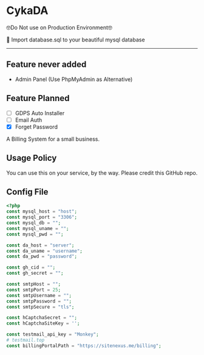 
# CykaDA
🤓Do Not use on Production Environment🤓

🥰 Import database.sql to your beautiful mysql database
<hr>

## Feature never added

- Admin Panel (Use PhpMyAdmin as Alternative)

## Feature Planned

- [ ] GDPS Auto Installer
- [ ] Email Auth
- [x] Forget Password

A Billing System for a small business.
## Usage Policy
You can use this on your service, by the way. Please credit this GitHub repo.
## Config File
```php
<?php
const mysql_host = "host";
const mysql_port = "3306";
const mysql_db = "";
const mysql_uname = "";
const mysql_pwd = "";

const da_host = "server";
const da_uname = "username";
const da_pwd = "password";

const gh_cid = "";
const gh_secret = "";

const smtpHost = "";
const smtpPort = 25;
const smtpUsername = "";
const smtpPassword = "";
const smtpSecure = "tls";

const hCaptchaSecret = "";
const hCaptchaSiteKey = '';

const testmail_api_key = "Monkey";
# testmail.top
const billingPortalPath = "https://sitenexus.me/billing";
```
